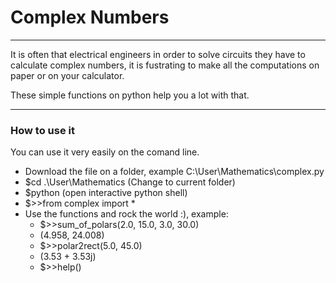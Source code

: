 <h1>Complex Numbers</h1>
<hr />
<p>It is often that electrical engineers in order to solve circuits
they have to calculate complex numbers, it is fustrating to make all the
computations on paper or on your calculator.</p>
<p>These simple functions on python help you a lot with that.</p>
<hr />
<h3>How to use it</h3>
<p>You can use it very easily on the comand line.</p>
<ul>
	<li>Download the file on a folder, example C:\User\Mathematics\complex.py</li>
	<li>$cd .\User\Mathematics (Change to current folder)</li>
	<li>$python (open interactive python shell)</li>
	<li>$>>from complex import *</li>
	<li>Use the functions and rock the world :), example:
		<ul>
			<li>$>>sum_of_polars(2.0, 15.0, 3.0, 30.0)</li>
			<li>(4.958, 24.008)</li>
			<li>$>>polar2rect(5.0, 45.0)</li>
			<li>(3.53 + 3.53j)</li>
			<li>$>>help()</li>
		</ul>
	</li>
</ul>